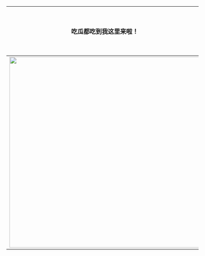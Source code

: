 |吃瓜都吃到我这里来啦！|打家劫舍哪家强？|神奇的递归|
|---|---|---|
|<img height="500px" width="500px" src="https://media3.giphy.com/media/U1yqwLgL8ZQKFu6tMn/giphy.gif" />|<img width="100%" src="https://s1.ax1x.com/2020/07/16/UBO8Vx.png" />|<img width="100%" src="https://s1.ax1x.com/2020/07/16/UBOtPO.png" />|
